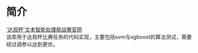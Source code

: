 简介
=========================
['达观杯'文本智能处理挑战赛官网](http://www.pkbigdata.com/common/cmpt/)<br>
该库用于达观杯比赛任务的代码实现，主要包括svm与xgboost的算法测试，需要经过调参以达到更优。
